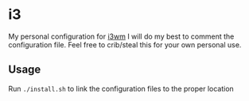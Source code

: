 # i3

My personal configuration for [i3wm](https://i3wm.org/)
I will do my best to comment the configuration file. Feel free to crib/steal this for your own personal use.

## Usage

Run `./install.sh` to link the configuration files to the proper location
